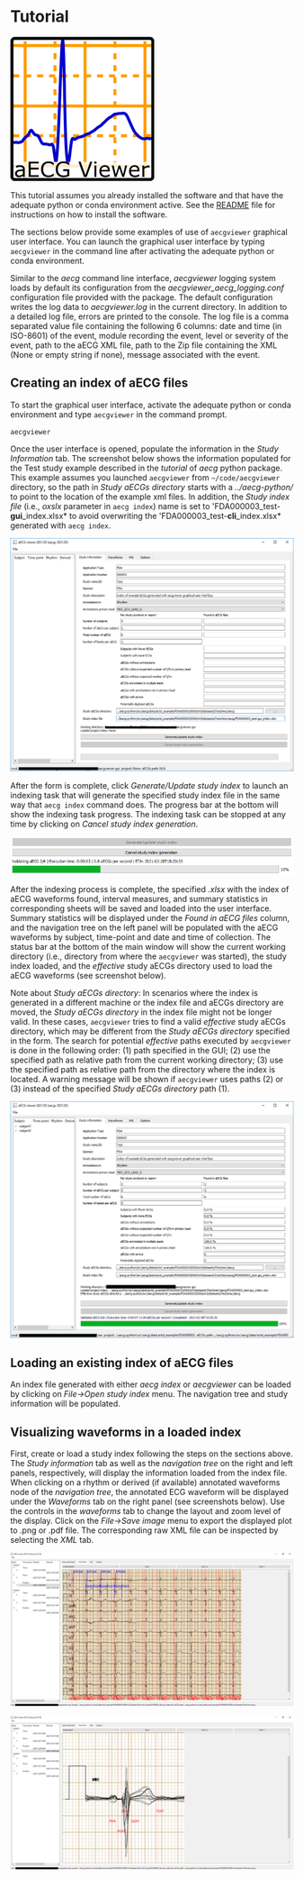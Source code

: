 # Tutorial
![aECG viewer icon](src/aecgviewer/resources/app.png)

This tutorial assumes you already installed the software and that have the adequate python or conda environment active. See the [README](README.md) file for instructions on how to install the software.

The sections below provide some examples of use of `aecgviewer` graphical user interface. You can launch the graphical user interface by typing `aecgviewer` in the command line after activating the adequate python or conda environment.

Similar to the *aecg* command line interface, *aecgviewer* logging system loads by default its configuration from the *aecgviewer_aecg_logging.conf* configuration file provided with the package. The default configuration writes the log data to *aecgviewer.log* in the current directory. In addition to a detailed log file, errors are printed to the console. The log file is a comma separated value file containing the following 6 columns: date and time (in ISO-8601) of the event, module recording the event, level or severity of the event, path to the aECG XML file, path to the Zip file containing the XML (None or empty string if none), message associated with the event.

## Creating an index of aECG files

To start the graphical user interface, activate the adequate python or conda environment and type `aecgviewer` in the command prompt.

```
aecgviewer
```

Once the user interface is opened, populate the information in the *Study Information* tab. The screenshot below shows the information populated for the Test study example described in the *tutorial* of *aecg* python package. This example assumes you launched `aecgviewer` from `~/code/aecgviewer` directory, so the path in *Study aECGs directory* starts with a *../aecg-python/* to point to the location of the example xml files. In addition, the *Study index file* (i.e., *oxslx* parameter in `aecg index`) name is set to 'FDA000003_test-**gui**_index.xlsx* to avoid overwriting the 'FDA000003_test-**cli**_index.xlsx* generated with `aecg index`. 

![aecgviewer study initial information](src/aecgviewer/resources/aecgviewer_study_initial.png)


After the form is complete, click *Generate/Update study index* to launch an indexing task that will generate the specified study index file in the same way that `aecg index` command does. The progress bar at the bottom will show the indexing task progress. The indexing task can be stopped at any time by clicking on *Cancel study index generation*.

![aecgviewer study index progress](src/aecgviewer/resources/aecgviewer_study_index_progress.png)

After the indexing process is complete, the specified *.xlsx* with the index of aECG waveforms found, interval measures, and summary statistics in corresponding sheets will be saved and loaded into the user interface. Summary statistics will be displayed under the *Found in aECG files* column, and the navigation tree on the left panel will be populated with the aECG waveforms by subject, time-point and date and time of collection. The status bar at the bottom of the main window will show the current working directory (i.e., directory from where the `aecgviewer` was started), the study index loaded, and the *effective* study aECGs directory used to load the aECG waveforms (see screenshot below).

Note about *Study aECGs directory*: In scenarios where the index is generated in a different machine or the index file and aECGs directory are moved, the *Study aECGs directory* in the index file might not be longer valid. In these cases, `aecgviewer` tries to find a valid *effective* study aECGs directory, which may be different from the *Study aECGs directory* specified in the form. The search for potential *effective* paths executed by `aecgviewer` is done in the following order: (1) path specified in the GUI; (2) use the specified path as relative path from the current working directory; (3) use the specified path as relative path from the directory where the index is located. A warning message will be shown if `aecgviewer` uses paths (2) or (3) instead of the specified *Study aECGs directory* path (1).

![aecgviewer study index complete](src/aecgviewer/resources/aecgviewer_study_index_complete.png)


## Loading an existing index of aECG files

An index file generated with either *aecg index* or *aecgviewer* can be loaded by clicking on *File->Open study index* menu. The navigation tree and study information will be populated.

## Visualizing waveforms in a loaded index

First, create or load a study index following the steps on the sections above. The *Study information* tab as well as the *navigation tree* on the right and left panels, respectively, will display the information loaded from the index file. When clicking on a rhythm or derived (if available) annotated waveforms node of the *navigation tree*, the annotated ECG waveform will be displayed under the *Waveforms* tab on the right panel (see screenshots below). Use the controls in the *waveforms* tab to change the layout and zoom level of the display. Click on the *File->Save image* menu to export the displayed plot to .png or .pdf file. The corresponding raw XML file can be inspected by selecting the *XML* tab.

![aecgviewer study display aECG rhythm](src/aecgviewer/resources/aecgviewer_study_display_aECG_rhythm.png)

![aecgviewer study display aECG](src/aecgviewer/resources/aecgviewer_study_display_aECG_derived.png)
